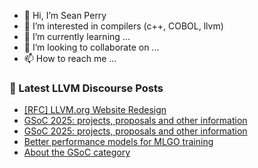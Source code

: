 - 👋 Hi, I’m Sean Perry
- 👀 I’m interested in compilers (c++, COBOL, llvm)
- 🌱 I’m currently learning ...
- 💞️ I’m looking to collaborate on ...
- 📫 How to reach me ...

<!---
s66perry/s66perry is a ✨ special ✨ repository because its `README.md` (this file) appears on your GitHub profile.
You can click the Preview link to take a look at your changes.
--->
### 📕 Latest LLVM Discourse Posts

<!-- DISCOURSE-LLVM:START -->
- [[RFC] LLVM.org Website Redesign](https://discourse.llvm.org/t/rfc-llvm-org-website-redesign/79117?page=2#post_30)
- [GSoC 2025: projects, proposals and other information](https://discourse.llvm.org/t/gsoc-2025-projects-proposals-and-other-information/85035#post_7)
- [GSoC 2025: projects, proposals and other information](https://discourse.llvm.org/t/gsoc-2025-projects-proposals-and-other-information/85035#post_6)
- [Better performance models for MLGO training](https://discourse.llvm.org/t/better-performance-models-for-mlgo-training/68219#post_17)
- [About the GSoC category](https://discourse.llvm.org/t/about-the-gsoc-category/60#post_2)
<!-- DISCOURSE-LLVM:END -->
